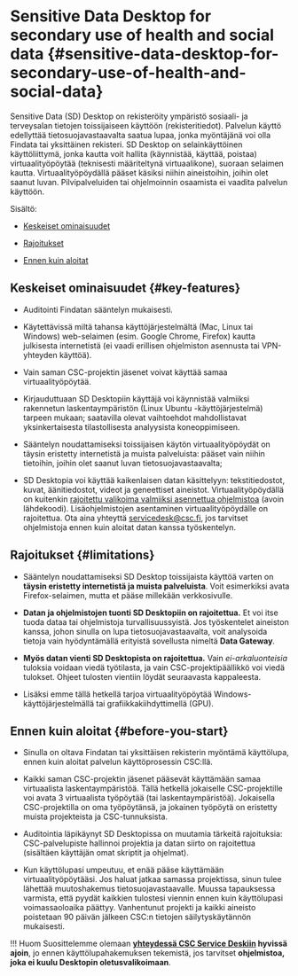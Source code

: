 # Sensitive Data Desktop for secondary use of health and social data {#sensitive-data-desktop-for-secondary-use-of-health-and-social-data}

Sensitive Data (SD) Desktop on rekisteröity ympäristö sosiaali- ja terveysalan tietojen toissijaiseen käyttöön (rekisteritiedot). Palvelun käyttö edellyttää tietosuojavastaavalta saatua lupaa, jonka myöntäjänä voi olla Findata tai yksittäinen rekisteri. SD Desktop on selainkäyttöinen käyttöliittymä, jonka kautta voit hallita (käynnistää, käyttää, poistaa) virtuaalityöpöytää (teknisesti määriteltynä virtuaalikone), suoraan selaimen kautta. Virtuaalityöpöydällä pääset käsiksi niihin aineistoihin, joihin olet saanut luvan. Pilvipalveluiden tai ohjelmoinnin osaamista ei vaadita palvelun käyttöön.

Sisältö:

 * [Keskeiset ominaisuudet](./sd-desktop-audited.md#key-features)

 * [Rajoitukset](./sd-desktop-audited.md#limitations)

 * [Ennen kuin aloitat](./sd-desktop-audited.md#before-you-start) 


## Keskeiset ominaisuudet {#key-features}

* Auditointi Findatan sääntelyn mukaisesti.

* Käytettävissä miltä tahansa käyttöjärjestelmältä (Mac, Linux tai Windows) web-selaimen (esim. Google Chrome, Firefox) kautta julkisesta internetistä (ei vaadi erillisen ohjelmiston asennusta tai VPN-yhteyden käyttöä).

* Vain saman CSC-projektin jäsenet voivat käyttää samaa virtuaalityöpöytää.

* Kirjauduttuaan SD Desktopiin käyttäjä voi käynnistää valmiiksi rakennetun laskentaympäristön (Linux Ubuntu -käyttöjärjestelmä) tarpeen mukaan; saatavilla olevat vaihtoehdot mahdollistavat yksinkertaisesta tilastollisesta analyysista koneoppimiseen.

* Sääntelyn noudattamiseksi toissijaisen käytön virtuaalityöpöydät on täysin eristetty internetistä ja muista palveluista: pääset vain niihin tietoihin, joihin olet saanut luvan tietosuojavastaavalta;

* SD Desktopia voi käyttää kaikenlaisen datan käsittelyyn: tekstitiedostot, kuvat, äänitiedostot, videot ja geneettiset aineistot. Virtuaalityöpöydällä on kuitenkin [rajoitettu valikoima valmiiksi asennettua ohjelmistoa](../../data/sensitive-data/sd-desktop-secondary-working.md#default-software-available-in-sd-desktop) (avoin lähdekoodi). Lisäohjelmistojen asentaminen virtuaalityöpöydälle on rajoitettua. Ota aina yhteyttä servicedesk@csc.fi, jos tarvitset ohjelmistoja ennen kuin aloitat datan kanssa työskentelyn.

## Rajoitukset {#limitations}

* Sääntelyn noudattamiseksi SD Desktop toissijaista käyttöä varten on **täysin eristetty internetistä ja muista palveluista**. Voit esimerkiksi avata Firefox-selaimen, mutta et pääse millekään verkkosivulle.

* **Datan ja ohjelmistojen tuonti SD Desktopiin on rajoitettua.** Et voi itse tuoda dataa tai ohjelmistoja turvallisuussyistä. Jos työskentelet aineiston kanssa, johon sinulla on lupa tietosuojavastaavalta, voit analysoida tietoja vain hyödyntämällä erityistä sovellusta nimeltä **Data Gateway**.

* **Myös datan vienti SD Desktopista on rajoitettua.** Vain *ei-arkaluonteisia* tuloksia voidaan viedä työtilasta, ja vain CSC-projektipäällikkö voi viedä tulokset. Ohjeet tulosten vientiin löydät seuraavasta kappaleesta.

* Lisäksi emme tällä hetkellä tarjoa virtuaalityöpöytää Windows-käyttöjärjestelmällä tai grafiikkakiihdyttimellä (GPU).

## Ennen kuin aloitat {#before-you-start}

* Sinulla on oltava Findatan tai yksittäisen rekisterin myöntämä käyttölupa, ennen kuin aloitat palvelun käyttöprosessin CSC:llä.

* Kaikki saman CSC-projektin jäsenet pääsevät käyttämään samaa virtuaalista laskentaympäristöä. Tällä hetkellä jokaiselle CSC-projektille voi avata 3 virtuaalista työpöytää (tai laskentaympäristöä). Jokaisella CSC-projektilla on oma työpöytänsä, ja jokainen työpöytä on eristetty muista projekteista ja CSC-tunnuksista.

* Auditointia läpikäynyt SD Desktopissa on muutamia tärkeitä rajoituksia: CSC-palvelupiste hallinnoi projektia ja datan siirto on rajoitettua (sisältäen käyttäjän omat skriptit ja ohjelmat).

* Kun käyttölupasi umpeutuu, et enää pääse käyttämään virtuaalityöpöytääsi. Jos haluat jatkaa samassa projektissa, sinun tulee lähettää muutoshakemus tietosuojavastaavalle. Muussa tapauksessa varmista, että pyydät kaikkien tulostesi viennin ennen kuin käyttölupasi voimassaoloaika päättyy. Vanhentunut projekti ja kaikki aineisto poistetaan 90 päivän jälkeen CSC:n tietojen säilytyskäytännön mukaisesti.

!!! Huom
    Suosittelemme olemaan **[yhteydessä CSC Service Deskiin](../../support/contact.md) hyvissä ajoin**, jo ennen käyttölupahakemuksen tekemistä, jos tarvitset **ohjelmistoa, joka ei kuulu Desktopin oletusvalikoimaan**.